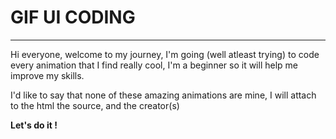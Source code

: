 # GIF UI CODING
---

Hi everyone, welcome to my journey, I'm going (well atleast trying) to code every animation that I find
really cool, I'm a beginner so it will help me improve my skills.

I'd like to say that none of these amazing animations are mine, I will attach to the html the source, and the creator(s)

**Let's do it !**
